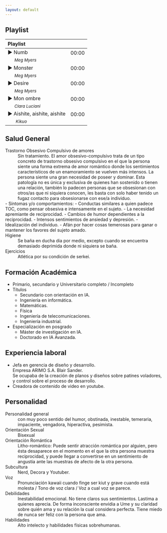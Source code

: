```yaml
---
layout: default
---
```

## Playlist

| Playlist |   | 
|:----------------------|:------------------|
| ► Numb  <br> &nbsp;&nbsp;&nbsp;&nbsp;&nbsp;<sub>_Meg Myers_ </sub> | 00:00 <br>&nbsp; |
| ► Monster  <br> &nbsp;&nbsp;&nbsp;&nbsp;&nbsp;<sub>_Meg Myers_ </sub>  | 00:00 <br>&nbsp; |
| ► Desire  <br> &nbsp;&nbsp;&nbsp;&nbsp;&nbsp;<sub>_Meg Myers_ </sub>  | 00:00 <br>&nbsp; |
| ► Mon ombre  <br> &nbsp;&nbsp;&nbsp;&nbsp;&nbsp;<sub>_Clara Luciani_ </sub>| 00:00<br> &nbsp; |
| ► Aishite, aishite, aishite  <br>&nbsp;&nbsp;&nbsp;&nbsp;&nbsp; <sub>_Kikuo_</sub> | 00:00 <br>&nbsp; |



## Salud General
<dt>Trastorno Obsesivo Compulsivo de amores</dt> <dd>Sin tratamiento.
El amor obsesivo-compulsivo trata de un tipo concreto de trastorno obsesivo compulsivo en el que la persona siente una forma extrema de amor romántico donde los sentimientos característicos de un enamoramiento se vuelven más intensos. La persona siente una gran necesidad de poseer y dominar.
Esta patología no es única y exclusiva de quienes han sostenido o tienen una relación, también lo padecen personas que se obsesionan con otros/as que ni siquiera conocen, les basta con solo haber tenido un fugaz contacto para obsesionarse con ese/a individuo.</dd>
- Síntomas y/o comportamientos:
  - Conductas similares a quien padece TOC, como pensar obsesiva e intensamente en el sujeto.
  - La necesidad apremiante de reciprocidad.
  - Cambios de humor dependientes a la reciprocidad.
  - Intensos sentimientos de ansiedad y depresión.
  - Idealización del individuo.
  - Afán por hacer cosas temerosas para ganar o mantener los favores del sujeto amado. 
<dt>Higiene</dt> <dd>Se baña en ducha dia por medio, excepto cuando se encuentra demasiado deprimida donde ni siquiera se baña. </dd>
<dt>Ejercicios</dt> <dd>Atlética por su condición de serkei.  </dd>

## Formación Académica
- Primario, secundario y Universitario completo / Incompleto
- Títulos
  - Secundario con orientación en IA.
  - Ingeniería en informática.
  - Matemáticas.
  - Física 
  - Ingeniería de telecomunicaciones.
  - Ingeniería industrial.
- Especialización en posgrado 
  - Máster de investigación en IA. 
  - Doctorado en IA Avanzada.

## Experiencia laboral
- Jefa en gerencia de diseño y desarrollo. <br>Empresa ARIMO S.A. Blair Sander. <br>Se ocupaba de la creación de planos y diseños sobre patines voladores, y control sobre el proceso de desarrollo. 
- Creadora de contenido de video en youtube.

## Personalidad
<dt>Personalidad general</dt> <dd>con muy poco sentido del humor, obstinada, inestable, temeraria, impaciente, vengadora, hiperactiva, pesimista.</dd>
<dt>Orientación Sexual</dt> <dd>Bisexual</dd>
<dt>Orientación Romántica</dt> <dd>  
Litho-romántico: Puede sentir atracción romántica por alguien, pero ésta desaparece en el momento en el que la otra persona muestra reciprocidad, y puede llegar a convertirse en un sentimiento de angustia ante las muestras de afecto de la otra persona.</dd>
<dt>Subcultura</dt> <dd>Nerd, Decora y Youtuber.</dd>
<dt>Voz</dt> <dd>Pronunciación kawaii cuando finge ser kiut y grave cuando está molesta / Tono de voz clara / Voz a cual voz se parece.</dd>
<dt>Debilidades</dt> <dd>Inestabilidad emocional. No tiene claros sus sentimientos. Lastima a quienes aprecia. De forma inconsciente envidia a Ume y su claridad sobre quién ama y su relación la cual considera perfecta. Tiene miedo de nunca ser feliz con la persona que ama.</dd>
<dt>Habilidades</dt><dd> Alto intelecto y habilidades físicas sobrehumanas. </dd>
